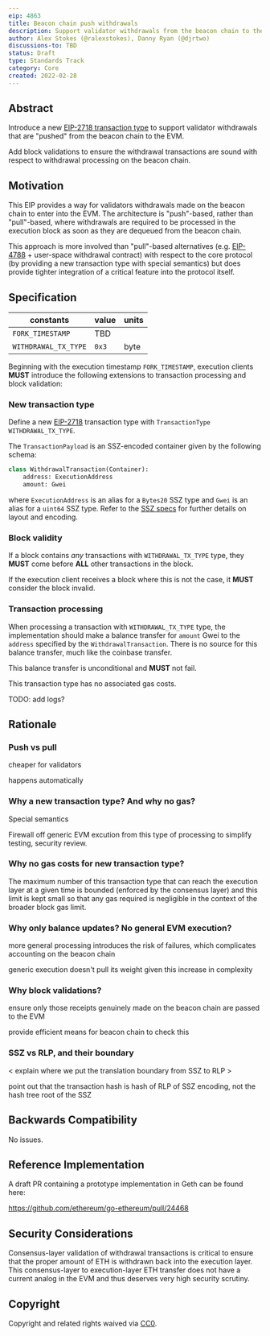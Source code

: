 ```yaml
---
eip: 4863
title: Beacon chain push withdrawals
description: Support validator withdrawals from the beacon chain to the EVM via a new "push-style" transaction type.
author: Alex Stokes (@ralexstokes), Danny Ryan (@djrtwo)
discussions-to: TBD
status: Draft
type: Standards Track
category: Core
created: 2022-02-28
---
```


## Abstract

Introduce a new [EIP-2718 transaction type](./eip-2718.md) to support validator withdrawals that are "pushed" from the beacon chain to the EVM.

Add block validations to ensure the withdrawal transactions are sound with respect to withdrawal processing on the beacon chain.

## Motivation

This EIP provides a way for validators withdrawals made on the beacon chain to enter into the EVM.
The architecture is "push"-based, rather than "pull"-based, where withdrawals are required to be processed in the execution block as soon as they are dequeued from the beacon chain.

This approach is more involved than "pull"-based alternatives (e.g. [EIP-4788](./eip-4788.md) + user-space withdrawal contract) with respect to the core protocol (by providing a new transaction type with special semantics) but does provide tighter integration of a critical feature into the protocol itself.

## Specification

| constants                     | value                                          | units
|---                            |---                                             |---
| `FORK_TIMESTAMP`              | TBD                                            |
| `WITHDRAWAL_TX_TYPE`          | `0x3`                                          | byte

Beginning with the execution timestamp `FORK_TIMESTAMP`, execution clients **MUST** introduce the following extensions to transaction processing and block validation:

### New transaction type

Define a new [EIP-2718](./eip-2718.md) transaction type with `TransactionType` `WITHDRAWAL_TX_TYPE`.

The `TransactionPayload` is an SSZ-encoded container given by the following schema:

```python
class WithdrawalTransaction(Container):
    address: ExecutionAddress
    amount: Gwei
```

where `ExecutionAddress` is an alias for a `Bytes20` SSZ type and `Gwei` is an alias for a `uint64` SSZ type.
Refer to the [SSZ specs](https://github.com/ethereum/consensus-specs/blob/master/ssz/simple-serialize.md) for further details on layout and encoding.

### Block validity

If a block contains *any* transactions with `WITHDRAWAL_TX_TYPE` type, they **MUST** come before **ALL** other transactions in the block.

If the execution client receives a block where this is not the case, it **MUST** consider the block invalid.

### Transaction processing

When processing a transaction with `WITHDRAWAL_TX_TYPE` type, the implementation should make a balance transfer for `amount` Gwei to the `address` specified by the `WithdrawalTransaction`.
There is no source for this balance transfer, much like the coinbase transfer.

This balance transfer is unconditional and **MUST** not fail.

This transaction type has no associated gas costs.

TODO: add logs?

## Rationale

### Push vs pull

cheaper for validators

happens automatically

### Why a new transaction type? And why no gas?

Special semantics

Firewall off generic EVM excution from this type of processing to simplify testing, security review.

### Why no gas costs for new transaction type?

The maximum number of this transaction type that can reach the execution layer at a given time is bounded (enforced by the consensus layer) and this limit is kept small so that
any gas required is negligible in the context of the broader block gas limit.

### Why only balance updates? No general EVM execution?

more general processing introduces the risk of failures, which complicates accounting on the beacon chain

generic execution doesn't pull its weight given this increase in complexity

### Why block validations?

ensure only those receipts genuinely made on the beacon chain are passed to the EVM

provide efficient means for beacon chain to check this

### SSZ vs RLP, and their boundary

< explain where we put the translation boundary from SSZ to RLP >

point out that the transaction hash is hash of RLP of SSZ encoding, not the hash tree root of the SSZ

## Backwards Compatibility

No issues.

## Reference Implementation

A draft PR containing a prototype implementation in Geth can be found here:

https://github.com/ethereum/go-ethereum/pull/24468

## Security Considerations

Consensus-layer validation of withdrawal transactions is critical to ensure that the proper amount of ETH is withdrawn back into the execution layer.
This consensus-layer to execution-layer ETH transfer does not have a current analog in the EVM and thus deserves very high security scrutiny.

## Copyright

Copyright and related rights waived via [CC0](https://creativecommons.org/publicdomain/zero/1.0/).
